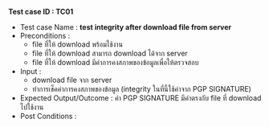 **Test case ID : TC01**
* Test case Name : **test integrity after download file from server**
* Preconditions : 
  * file ที่ให้ download พร้อมใช้งาน
  * file ที่ให้ download สามารถ download ได้จาก server
  * file ที่ให้ download มีค่าการคงสภาพของข้อมูลเพื่อให้ตรวจสอบ
* Input : 
  * download file จาก server
  * ทำการเช็คค่าการคงสภาพของข้อมูล (integrity ในที่นี้ใช้ค่าจาก PGP SIGNATURE)
* Expected Output/Outcome : ค่า PGP SIGNATURE มีค่าตรงกับ file ที่ download ไปใช้งาน 
* Post Conditions : 
  
